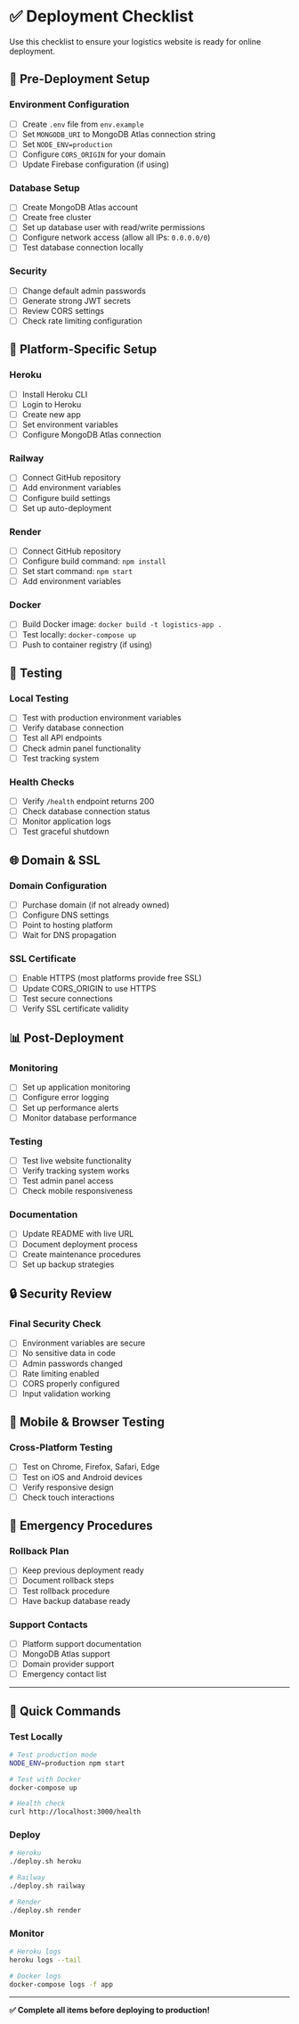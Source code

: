 # ✅ Deployment Checklist

Use this checklist to ensure your logistics website is ready for online deployment.

## 🔧 Pre-Deployment Setup

### Environment Configuration
- [ ] Create `.env` file from `env.example`
- [ ] Set `MONGODB_URI` to MongoDB Atlas connection string
- [ ] Set `NODE_ENV=production`
- [ ] Configure `CORS_ORIGIN` for your domain
- [ ] Update Firebase configuration (if using)

### Database Setup
- [ ] Create MongoDB Atlas account
- [ ] Create free cluster
- [ ] Set up database user with read/write permissions
- [ ] Configure network access (allow all IPs: `0.0.0.0/0`)
- [ ] Test database connection locally

### Security
- [ ] Change default admin passwords
- [ ] Generate strong JWT secrets
- [ ] Review CORS settings
- [ ] Check rate limiting configuration

## 🚀 Platform-Specific Setup

### Heroku
- [ ] Install Heroku CLI
- [ ] Login to Heroku
- [ ] Create new app
- [ ] Set environment variables
- [ ] Configure MongoDB Atlas connection

### Railway
- [ ] Connect GitHub repository
- [ ] Add environment variables
- [ ] Configure build settings
- [ ] Set up auto-deployment

### Render
- [ ] Connect GitHub repository
- [ ] Configure build command: `npm install`
- [ ] Set start command: `npm start`
- [ ] Add environment variables

### Docker
- [ ] Build Docker image: `docker build -t logistics-app .`
- [ ] Test locally: `docker-compose up`
- [ ] Push to container registry (if using)

## 🧪 Testing

### Local Testing
- [ ] Test with production environment variables
- [ ] Verify database connection
- [ ] Test all API endpoints
- [ ] Check admin panel functionality
- [ ] Test tracking system

### Health Checks
- [ ] Verify `/health` endpoint returns 200
- [ ] Check database connection status
- [ ] Monitor application logs
- [ ] Test graceful shutdown

## 🌐 Domain & SSL

### Domain Configuration
- [ ] Purchase domain (if not already owned)
- [ ] Configure DNS settings
- [ ] Point to hosting platform
- [ ] Wait for DNS propagation

### SSL Certificate
- [ ] Enable HTTPS (most platforms provide free SSL)
- [ ] Update CORS_ORIGIN to use HTTPS
- [ ] Test secure connections
- [ ] Verify SSL certificate validity

## 📊 Post-Deployment

### Monitoring
- [ ] Set up application monitoring
- [ ] Configure error logging
- [ ] Set up performance alerts
- [ ] Monitor database performance

### Testing
- [ ] Test live website functionality
- [ ] Verify tracking system works
- [ ] Test admin panel access
- [ ] Check mobile responsiveness

### Documentation
- [ ] Update README with live URL
- [ ] Document deployment process
- [ ] Create maintenance procedures
- [ ] Set up backup strategies

## 🔒 Security Review

### Final Security Check
- [ ] Environment variables are secure
- [ ] No sensitive data in code
- [ ] Admin passwords changed
- [ ] Rate limiting enabled
- [ ] CORS properly configured
- [ ] Input validation working

## 📱 Mobile & Browser Testing

### Cross-Platform Testing
- [ ] Test on Chrome, Firefox, Safari, Edge
- [ ] Test on iOS and Android devices
- [ ] Verify responsive design
- [ ] Check touch interactions

## 🚨 Emergency Procedures

### Rollback Plan
- [ ] Keep previous deployment ready
- [ ] Document rollback steps
- [ ] Test rollback procedure
- [ ] Have backup database ready

### Support Contacts
- [ ] Platform support documentation
- [ ] MongoDB Atlas support
- [ ] Domain provider support
- [ ] Emergency contact list

---

## 🎯 Quick Commands

### Test Locally
```bash
# Test production mode
NODE_ENV=production npm start

# Test with Docker
docker-compose up

# Health check
curl http://localhost:3000/health
```

### Deploy
```bash
# Heroku
./deploy.sh heroku

# Railway
./deploy.sh railway

# Render
./deploy.sh render
```

### Monitor
```bash
# Heroku logs
heroku logs --tail

# Docker logs
docker-compose logs -f app
```

---

**✅ Complete all items before deploying to production!**
